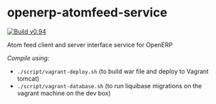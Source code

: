 openerp-atomfeed-service
========================

[![Build v0.94](https://github.com/Bahmni/openerp-atomfeed-service/actions/workflows/ci-v0.94.yml/badge.svg)](https://github.com/Bahmni/openerp-atomfeed-service/actions/)

Atom feed client and server interface service for OpenERP

*Compile using:*
* `./script/vagrant-deploy.sh` (to build war file and deploy to Vagrant tomcat)
* `./script/vagrant-database.sh` (to run liquibase migrations on the vagrant machine on the dev box)

